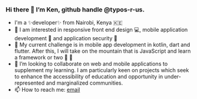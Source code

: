 ### Hi there 👋 I’m Ken, github handle @typos-r-us. 

<!--
**typos-r-us/typos-r-us** is a ✨ _special_ ✨ repository because its `README.md` (this file) appears on your GitHub profile.

Here are some ideas to get you started:

- 🔭 I’m currently working on ...
- 🌱 I’m currently learning ...
- 👯 I’m looking to collaborate on ...
- 🤔 I’m looking for help with ...
- 💬 Ask me about ...
- 📫 How to reach me: ...
- 😄 Pronouns: ...
- ⚡ Fun fact: ...
-->
- I'm a ✨developer✨ from Nairobi, Kenya 🇰🇪
- 👀 I am interested in responsive front end design 💻, mobile application development 📱 and application security 🔐
- 🌱 My current challenge is in mobile app development in kotlin, dart and flutter. After this, I will take on the mountain that is JavaScript and learn a framework or two 🦾 🦾
- 💞️ I’m looking to collaborate on web and mobile applications to supplement my learning. I am particularly keen on projects which seek to enhance the accessibility of education and opportunity in under-represented and marginalized communities.
- 📫 How to reach me: [email](mailto:typosforsale@gmail.com)

<!---
typos-r-us/typos-r-us is a ✨ special ✨ repository because its `README.md` (this file) appears on your GitHub profile.
You can click the Preview link to take a look at your changes.
--->

